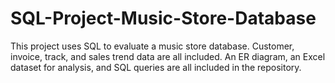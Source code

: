 # SQL-Project-Music-Store-Database
This project uses SQL to evaluate a music store database. Customer, invoice, track, and sales trend data are all included. An ER diagram, an Excel dataset for analysis, and SQL queries are all included in the repository.
